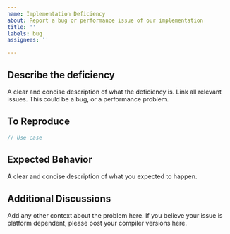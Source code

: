 ```yaml
---
name: Implementation Deficiency
about: Report a bug or performance issue of our implementation
title: ''
labels: bug
assignees: ''

---
```


<!--
Please follow our code of conduct when engaging in the beman community:
https://github.com/bemanproject/beman/blob/main/docs/CODE_OF_CONDUCT.md
-->

## Describe the deficiency

A clear and concise description of what the deficiency is.
Link all relevant issues.
This could be a bug, or a performance problem.

## To Reproduce

```c++
// Use case
```

## Expected Behavior

A clear and concise description of what you expected to happen.

## Additional Discussions

Add any other context about the problem here.
If you believe your issue is platform dependent,
please post your compiler versions here.
